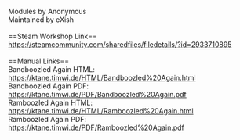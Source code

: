 Modules by Anonymous<br/>
Maintained by eXish<br/>
<br/>
==Steam Workshop Link==<br/>
https://steamcommunity.com/sharedfiles/filedetails/?id=2933710895<br/>
<br/>
==Manual Links==<br/>
Bandboozled Again HTML: https://ktane.timwi.de/HTML/Bandboozled%20Again.html<br/>
Bandboozled Again PDF: https://ktane.timwi.de/PDF/Bandboozled%20Again.pdf<br/>
Ramboozled Again HTML: https://ktane.timwi.de/HTML/Ramboozled%20Again.html<br/>
Ramboozled Again PDF: https://ktane.timwi.de/PDF/Ramboozled%20Again.pdf<br/>
